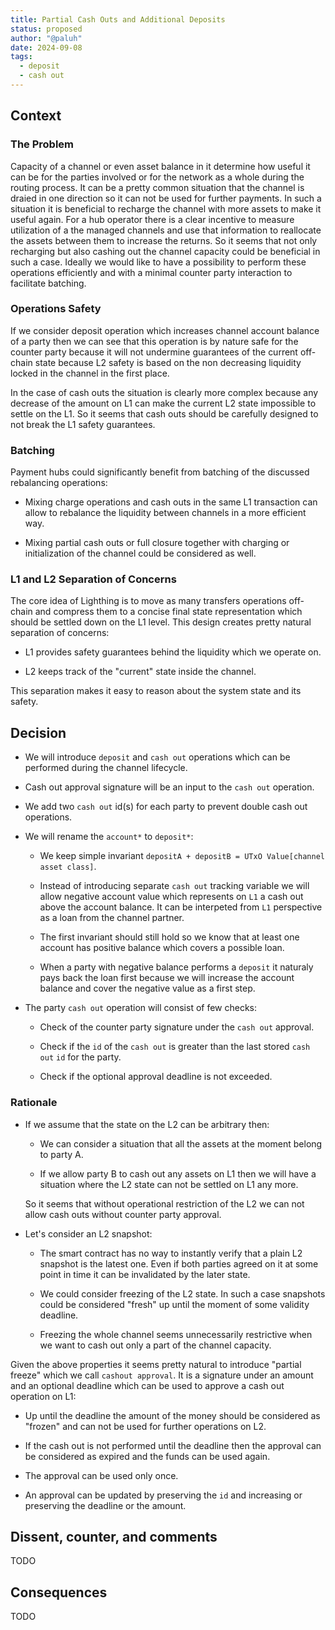 ```yaml
---
title: Partial Cash Outs and Additional Deposits
status: proposed
author: "@paluh"
date: 2024-09-08
tags:
  - deposit
  - cash out
---
```


## Context

### The Problem

Capacity of a channel or even asset balance in it determine how useful it can be for the parties involved or for the network as a whole during the routing process. It can be a pretty common situation that the channel is draied in one direction so it can not be used for further payments. In such a situation it is beneficial to recharge the channel with more assets to make it useful again.
For a hub operator there is a clear incentive to measure utilization of a the managed channels and use that information to reallocate the assets between them to increase the returns.
So it seems that not only recharging but also cashing out the channel capacity could be beneficial in such a case. Ideally we would like to have a possibility to perform these operations efficiently and with a minimal counter party interaction to facilitate batching.

### Operations Safety

If we consider deposit operation which increases channel account balance of a party then we can see that this operation is by nature safe for the counter party because it will not undermine guarantees of the current off-chain state because L2 safety is based on the non decreasing liquidity locked in the channel in the first place.

In the case of cash outs the situation is clearly more complex because any decrease of the amount on L1 can make the current L2 state impossible to settle on the L1. So it seems that cash outs should be carefully designed to not break the L1 safety guarantees.

### Batching

Payment hubs could significantly benefit from batching of the discussed rebalancing operations:

- Mixing charge operations and cash outs in the same L1 transaction can allow to rebalance the liquidity between channels in a more efficient way.

- Mixing partial cash outs or full closure together with charging or initialization of the channel could be considered as well.

### L1 and L2 Separation of Concerns

The core idea of Lighthing is to move as many transfers operations off-chain and compress them to a concise final state representation which should be settled down on the L1 level. This design creates pretty natural separation of concerns:

- L1 provides safety guarantees behind the liquidity which we operate on.

- L2 keeps track of the "current" state inside the channel.

This separation makes it easy to reason about the system state and its safety.

## Decision

- We will introduce `deposit` and `cash out` operations which can be performed during the channel lifecycle.

- Cash out approval signature will be an input to the `cash out` operation.

- We add two `cash out` id(s) for each party to prevent double cash out operations.

- We will rename the `account*` to `deposit*`:

  - We keep simple invariant `depositA + depositB = UTxO Value[channel asset class]`.

  - Instead of introducing separate `cash out` tracking variable we will allow negative account value which represents on `L1` a cash out above the account balance. It can be interpeted from `L1` perspective as a loan from the channel partner.

  - The first invariant should still hold so we know that at least one account has positive balance which covers a possible loan.

  - When a party with negative balance performs a `deposit` it naturaly pays back the loan first because we will increase the account balance and cover the negative value as a first step.

- The party `cash out` operation will consist of few checks:

  - Check of the counter party signature under the `cash out` approval.

  - Check if the `id` of the `cash out` is greater than the last stored `cash out` `id` for the party.

  - Check if the optional approval deadline is not exceeded.

### Rationale

- If we assume that the state on the L2 can be arbitrary then:

  - We can consider a situation that all the assets at the moment belong to party A.

  - If we allow party B to cash out any assets on L1 then we will have a situation where the L2 state can not be settled on L1 any more.

  So it seems that without operational restriction of the L2 we can not allow cash outs without counter party approval.

- Let's consider an L2 snapshot:

  - The smart contract has no way to instantly verify that a plain L2 snapshot is the latest one. Even if both parties agreed on it at some point in time it can be invalidated by the later state.

  - We could consider freezing of the L2 state. In such a case snapshots could be considered "fresh" up until the moment of some validity deadline.

  - Freezing the whole channel seems unnecessarily restrictive when we want to cash out only a part of the channel capacity.

Given the above properties it seems pretty natural to introduce "partial freeze" which we call `cashout approval`. It is a signature under an amount and an optional deadline which can be used to approve a cash out operation on L1:

- Up until the deadline the amount of the money should be considered as "frozen" and can not be used for further operations on L2.

- If the cash out is not performed until the deadline then the approval can be considered as expired and the funds can be used again.

- The approval can be used only once.

- An approval can be updated by preserving the `id` and increasing or preserving the deadline or the amount.

## Dissent, counter, and comments

TODO

## Consequences

TODO

